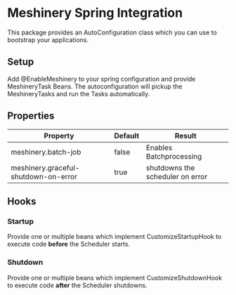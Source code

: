 # Meshinery Spring Integration

This package provides an AutoConfiguration class which you can use to bootstrap your applications.

## Setup

Add @EnableMeshinery to your spring configuration and provide MeshineryTask Beans. The autoconfiguration will pickup the
MeshineryTasks and run the Tasks automatically.

## Properties

| Property  | Default | Result  |
|---|---|---|
| meshinery.batch-job | false  | Enables Batchprocessing |
| meshinery.graceful-shutdown-on-error | true | shutdowns the scheduler on error | 

## Hooks

### Startup

Provide one or multiple beans which implement CustomizeStartupHook to execute code
**before** the Scheduler starts.

### Shutdown

Provide one or multiple beans which implement CustomizeShutdownHook to execute code
**after** the Scheduler shutdowns.

